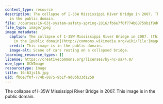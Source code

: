 ```yaml
---
content_type: resource
description: The collapse of I-35W Mississippi River Bridge in 2007. This image is
  in the public domain.
file: /courses/16-63j-system-safety-spring-2016/fb6e7f0f774b88759b1f9d0bb33d1259_16-63js16.jpg
file_type: image/jpeg
image_metadata:
  caption: The collapse of I-35W Mississippi River Bridge in 2007. (This image is
    in the [public domain](http://commons.wikimedia.org/wiki/File:Image-I35W_Collapse_-_Day_4_-_Operations_%26_Scene_(95)_edit.jpg)).
  credit: This image is in the public domain.
  image-alt: Scene of cars resting on a collapsed bridge.
learning_resource_types: []
license: https://creativecommons.org/licenses/by-nc-sa/4.0/
ocw_type: OCWImage
resourcetype: Image
title: 16-63js16.jpg
uid: fb6e7f0f-774b-8875-9b1f-9d0bb33d1259
---
```

The collapse of I-35W Mississippi River Bridge in 2007. This image is in the public domain.